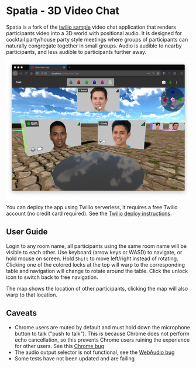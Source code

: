 # Spatia - 3D Video Chat

Spatia is a fork of the [twilio sample](https://github.com/twilio/twilio-video-app-react) video chat application that renders participants video into a 3D world with positional audio.
It is designed for cocktail party/house party style meetings where groups of participants can naturally
congregate together in small groups. Audio is audible to nearby participants, and less audible to participants further away.

![Spatia screenshot](images/screenshot.png)

You can deploy the app using Twilio serverless, it requires a free Twilio account (no credit card required). See the [Twilio deploy instructions](../README.md).

## User Guide

Login to any room name, all participants using the same room name will be visible to each other.
Use keyboard (arrow keys or WASD) to navigate, or hold mouse on screen.
Hold `Shift` to move left/right instead of rotating.
Clicking one of the colored locks at the top will warp to the corresponding table and navigation will change to rotate around the table. Click the unlock icon to switch back to free navigation.

The map shows the location of other participants, clicking the map will also warp to that location.

## Caveats

* Chrome users are muted by default and must hold down the microphone button to talk ("push to talk").
  This is because Chrome does not perform echo cancellation,
  so this prevents Chrome users ruining the experience for other users.
  See this [Chrome bug](https://github.com/twilio/twilio-video.js/issues/323)
* The audio output selector is not functional,
  see the [WebAudio bug](https://github.com/WebAudio/web-audio-api-v2/issues/10)
* Some tests have not been updated and are failing